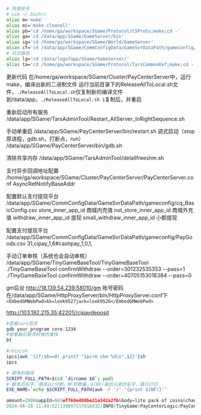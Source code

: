 ```bash
# 快捷命令
# vim ~/.bashrc 
alias m='make'
alias mc='make cleanall'
alias pb='cd /home/ga/workspace/SGame/Protocol/CSProto;make;cd -'
alias ga='cd /data/app/SGame/GameServer/bin'
alias sg='cd /home/ga/workspace/SGame/World/GameServer'
alias cf='cd /data/app/SGame/CommConfigData/GameSvrDataPath/gameconfig/'
# 日志路径
alias lg='cd /data/logofapp/SGame/GameServer/'
alias ta='cd /home/ga/workspace/SGame/Protocol/TarsCommonDef;make;cd -'
```


更新代码
在/home/ga/workspace/SGame/Cluster/PayCenterServer中，运行make，编译出新的二进制文件
运行当前目录下的ReleaseAllToLocal.sh文件，`./ReleaseAllToLocal.sh`仅复制新的编译文件到/data/app，`./ReleaseAllToLocal.sh 1`复制后，并重启

重新启动所有服务
/data/app/SGame/TarsAdminTool/Restart_AllServer_InRightSequence.sh

手动单重启
/data/app/SGame/PayCenterServer/bin/restart.sh
调式启动（stop原进程，gdb.sh，打断点，run）
/data/app/SGame/PayCenterServer/bin/gdb.sh

清除共享内存
/data/app/SGame/TarsAdminTool/delallfreeshm.sh

支付异步回调地址配置
/home/ga/workspace/SGame/Cluster/PayCenterServer/PayCenterServer.conf
AsyncRetNotifyBaseAddr

配置默认支付提现平台 /data/app/SGame/CommConfigData/GameSvrDataPath/gameconfig/cq_BasicConfig.csv
store_inner_app_id 商城内充值
not_store_inner_app_id 商城外充值
withdraw_inner_app_id 提现
small_withdraw_inner_app_id 小额提现

配置支付提现平台 /data/app/SGame/CommConfigData/GameSvrDataPath/gameconfig/PayGoods.csv
31,cipay_1,6#cashpay_1,0,1,

手动订单审核（系统也会自动审核）
/data/app/SGame/TinyGameBaseTool/TinyGameBaseTool
./TinyGameBaseTool confirmWithdraw --order=301232535353 --pass=1
./TinyGameBaseTool confirmWithdraw --order=40705153016384 --pass=0


gm后台
http://18.139.54.239:58010/gm
账号密码在/data/app/SGame/HttpProxyServer/bin/HttpProxyServer.conf下
`<EmbedGMWebPwd>kk=look9527jack=look9526</EmbedGMWebPwd>`



http://103.192.215.35:42201//cipaydeposit
```bash
#查看core信息
gdb your_program core.1234
#查看最后崩溃时候的堆栈
bt

```

```sh
#/bin/sh
ipcs|awk '{if($6==0) printf "ipcrm shm %d\n",$2}'|sh
ipcs
```


```bash
# 脚本的路径
SCRIPT_FULL_PATH=$(cd `dirname $0`; pwd)
# 脚本的名字，路径以/分割，NF即数量，$(NF)最后元素的名字，最后打印
EXE_NAME=`echo $SCRIPT_FULL_PATH|awk -F '/' '{print $(NF)}'`

```




```c
amount=2000&appId=665ef760e4b0be21a342a2fb&body=lite pack of coins&channelName=0007&currency=PKR&customerCert=39901011234&email=123@gmail.com&mchNo=M1717642677&mchOrderNo=40628114937384&name=look&notifyUrl=http://103.192.215.35:42201//cipaydeposit&payType=4&phoneNumber=09277654321&reqTime=1719546592000&signType=MD5&subject=lite pack of coins&version=1.0&key=vbnpd4odvbandtb3xmlk4opdw2y0k31bgayo9875fs6oulgqp14zq3775lludgnrq7m0wzeq6clc0av15v4lvg8916pq6kbhc9lue5f6xhmnyjwb9bcx1cfx3c6auu8o
2024-06-28 11:49:52|139897517016832|INFO|TinyGame|PayCenterLogic/PayCenteLogic_CiPay.cpp|367|doRemoteOrLocalGenDepositOrder|amount=2000&appId=665ef760e4b0be21a342a2fb&body=lite+pack+of+coins&channelName=0007&currency=PKR&customerCert=39901011234&email=123%40gmail.com&mchNo=M1717642677&mchOrderNo=40628114937384&name=look&notifyUrl=http%3A%2F%2F103.192.215.35%3A42201%2F%2Fcipaydeposit&payType=4&phoneNumber=09277654321&reqTime=1719546592000&sign=E39068BCBD53EC20F61192B494A9FB71&signType=MD5&subject=lite+pack+of+coins&version=1.0
```